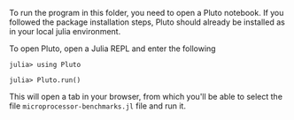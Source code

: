 
To run the program in this folder, you need to open a Pluto notebook. If you followed the package installation steps, Pluto should already be installed as in your local julia environment.

To open Pluto, open a Julia REPL and enter the following

```julia-repl
julia> using Pluto

julia> Pluto.run()
```

This will open a tab in your browser, from which you'll be able to select the file `microprocessor-benchmarks.jl` file and run it.
